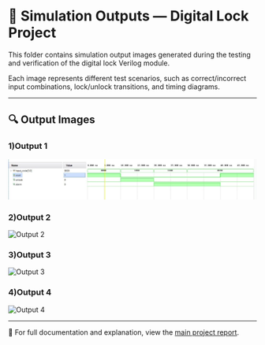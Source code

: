 # 📸 Simulation Outputs — Digital Lock Project

This folder contains simulation output images generated during the testing and verification of the digital lock Verilog module.

Each image represents different test scenarios, such as correct/incorrect input combinations, lock/unlock transitions, and timing diagrams.

---

## 🔍 Output Images

### 1)Output 1
![Output 1](output/1.jpg)

### 2)Output 2
![Output 2](./2.png)

### 3)Output 3
![Output 3](./3.png)

### 4)Output 4
![Output 4](./4.png)

<!-- You can continue like this for however many outputs you have -->

---

📄 For full documentation and explanation, view the [main project report](https://ahiraj-k.github.io/digital-lock-verilog/Project-Report.pdf).
